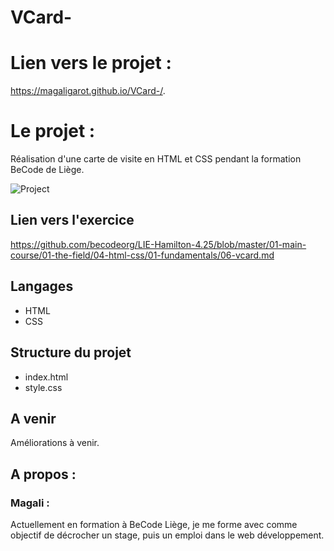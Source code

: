 # VCard-

# Lien vers le projet :
https://magaligarot.github.io/VCard-/. 

# Le projet :

Réalisation d'une carte de visite en HTML et CSS pendant la formation BeCode de Liège.

![Project](https://magaligarot.github.io/VCard-/.)

## Lien vers l'exercice
https://github.com/becodeorg/LIE-Hamilton-4.25/blob/master/01-main-course/01-the-field/04-html-css/01-fundamentals/06-vcard.md


## Langages 
* HTML
* CSS

## Structure du projet

* index.html
* style.css

## A venir

Améliorations à venir.

## A propos :

### Magali :

Actuellement en formation à BeCode Liège, je me forme avec comme objectif de décrocher un stage, puis un emploi dans le web développement. 

